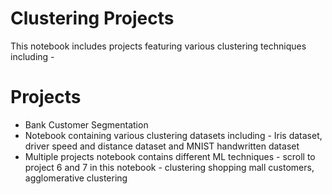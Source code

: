 # Clustering Projects
This notebook includes projects featuring various clustering techniques including - 

# Projects
* Bank Customer Segmentation
* Notebook containing various clustering datasets including - Iris dataset, driver speed and distance dataset and MNIST handwritten dataset
* Multiple projects notebook contains different ML techniques - scroll to project 6 and 7 in this notebook - clustering shopping mall customers, agglomerative clustering
